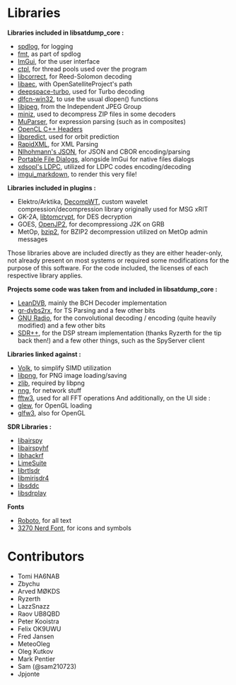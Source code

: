 # Libraries

**Libraries included in libsatdump_core :**
- [spdlog](https://github.com/gabime/spdlog), for logging
- [fmt](https://github.com/fmtlib/fmt), as part of spdlog
- [ImGui](https://github.com/ocornut/imgui), for the user interface
- [ctpl](https://github.com/vit-vit/ctpl), for thread pools used over the program
- [libcorrect](https://github.com/quiet/libcorrect), for Reed-Solomon decoding
- [libaec](https://gitlab.dkrz.de/k202009/libaec), with OpenSatelliteProject's path
- [deepspace-turbo](https://github.com/geeanlooca/deepspace-turbo), used for Turbo decoding
- [dlfcn-win32](https://github.com/dlfcn-win32/dlfcn-win32), to use the usual dlopen() functions
- [libjpeg](https://ijg.org/), from the Independent JPEG Group
- [miniz](https://github.com/richgel999/miniz), used to decompress ZIP files in some decoders
- [MuParser](https://github.com/beltoforion/muparser), for expression parsing (such as in composites)
- [OpenCL C++ Headers](https://github.com/KhronosGroup/OpenCL-CLHPP)
- [libpredict](https://github.com/la1k/libpredict), used for orbit prediction
- [RapidXML](http://rapidxml.sourceforge.net/), for XML Parsing
- [Nlhohmann's JSON](https://github.com/nlohmann/json), for JSON and CBOR encoding/parsing
- [Portable File Dialogs](https://github.com/samhocevar/portable-file-dialogs), alongside ImGui for native files dialogs
- [xdsopl's LDPC](https://github.com/xdsopl/LDPC), utilized for LDPC codes encoding/decoding
- [imgui_markdown](https://github.com/juliettef/imgui_markdown), to render this very file!

**Libraries included in plugins :**
- Elektro/Arktika, [DecompWT](https://gitlab.eumetsat.int/open-source/PublicDecompWT), custom wavelet compression/decompression library originally used for MSG xRIT
- GK-2A, [libtomcrypt](https://github.com/libtom/libtomcrypt), for DES decryption
- GOES, [OpenJP2](https://github.com/uclouvain/openjpeg), for decompressiong J2K on GRB
- MetOp, [bzip2](https://github.com/libarchive/bzip2), for BZIP2 decompression utilized on MetOp admin messages

Those libraries above are included directly as they are either header-only, not already present on most systems or required some modifications for the purpose of this software. For the code included, the licenses of each respective library applies.

**Projects some code was taken from and included in libsatdump_core :**
- [LeanDVB](https://github.com/pabr/leansdr), mainly the BCH Decoder implementation
- [gr-dvbs2rx](https://github.com/igorauad/gr-dvbs2rx), for TS Parsing and a few other bits
- [GNU Radio](https://github.com/gnuradio/gnuradio), for the convolutional decoding / encoding (quite heavily modified) and a few other bits
- [SDR++](https://github.com/AlexandreRouma/SDRPlusPlus), for the DSP stream implementation (thanks Ryzerth for the tip back then!) and a few other things, such as the SpyServer client

**Libraries linked against :**
- [Volk](https://github.com/gnuradio/volk), to simplify SIMD utilization
- [libpng](https://github.com/glennrp/libpng), for PNG image loading/saving
- [zlib](https://github.com/madler/zlib), required by libpng
- [nng](https://github.com/nanomsg/nng), for network stuff
- [fftw3](http://fftw.org/), used for all FFT operations
And additionally, on the UI side :
- [glew](http://glew.sourceforge.net/), for OpenGL loading
- [glfw3](https://www.glfw.org/), also for OpenGL

**SDR Libraries :**
- [libairspy](https://github.com/airspy/airspyone_host)
- [libairspyhf](https://github.com/airspy/airspyhf)
- [libhackrf](https://github.com/greatscottgadgets/hackrf)
- [LimeSuite](https://github.com/MyriadRF/LimeSuite)
- [librtlsdr](https://osmocom.org/projects/rtl-sdr/wiki)
- [libmirisdr4](https://github.com/f4exb/libmirisdr-4)
- [libsddc](https://github.com/ik1xpv/ExtIO_sddc)
- [libsdrplay](https://www.sdrplay.com/)

**Fonts**
- [Roboto](https://fonts.google.com/specimen/Roboto), for all text
- [3270 Nerd Font](https://www.nerdfonts.com/font-downloads), for icons and symbols

# Contributors

- Tomi HA6NAB
- Zbychu
- Arved MØKDS
- Ryzerth
- LazzSnazz
- Raov UB8QBD
- Peter Kooistra
- Felix OK9UWU
- Fred Jansen
- MeteoOleg
- Oleg Kutkov
- Mark Pentier
- Sam (@sam210723)
- Jpjonte